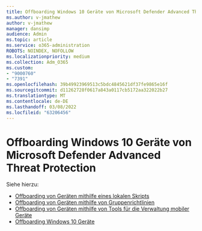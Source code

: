 ```yaml
---
title: Offboarding Windows 10 Geräte von Microsoft Defender Advanced Threat Protection
ms.author: v-jmathew
author: v-jmathew
manager: dansimp
audience: Admin
ms.topic: article
ms.service: o365-administration
ROBOTS: NOINDEX, NOFOLLOW
ms.localizationpriority: medium
ms.collection: Adm_O365
ms.custom:
- "9000760"
- "7391"
ms.openlocfilehash: 39b49923969513c5bdc4845621df37fe9865e16f
ms.sourcegitcommit: d11262728f0617a843a0117cb5172aa322022b27
ms.translationtype: MT
ms.contentlocale: de-DE
ms.lasthandoff: 03/08/2022
ms.locfileid: "63206456"
---
```

# <a name="offboard-windows-10-devices-from-microsoft-defender-advanced-threat-protection"></a>Offboarding Windows 10 Geräte von Microsoft Defender Advanced Threat Protection

Siehe hierzu:

- [Offboarding von Geräten mithilfe eines lokalen Skripts](https://go.microsoft.com/fwlink/?linkid=2143465)
- [Offboarding von Geräten mithilfe von Gruppenrichtlinien](https://go.microsoft.com/fwlink/?linkid=2143632)
- [Offboarding von Geräten mithilfe von Tools für die Verwaltung mobiler Geräte](https://go.microsoft.com/fwlink/?linkid=2143633)
- [Offboarding Windows 10 Geräte](https://go.microsoft.com/fwlink/?linkid=2143629)
